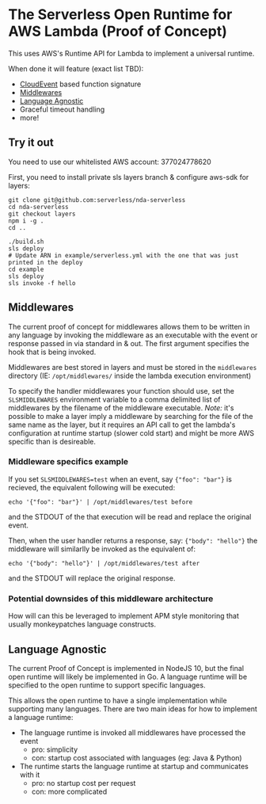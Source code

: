 # The Serverless Open Runtime for AWS Lambda (Proof of Concept)

This uses AWS's Runtime API for Lambda to implement a universal runtime.

When done it will feature (exact list TBD):
 * [CloudEvent](https://cloudevents.io/) based function signature
 * [Middlewares](#middlewares)
 * [Language Agnostic](#language-agnostic)
 * Graceful timeout handling
 * more!

## Try it out
You need to use our whitelisted AWS account: 377024778620

First, you need to install private sls layers branch & configure aws-sdk for layers:
```shell
git clone git@github.com:serverless/nda-serverless
cd nda-serverless
git checkout layers
npm i -g .
cd ..
```

```shell
./build.sh
sls deploy
# Update ARN in example/serverless.yml with the one that was just printed in the deploy
cd example
sls deploy
sls invoke -f hello
```

## Middlewares
The current proof of concept for middlewares allows them to be written in any language
by invoking the middleware as an executable with the event or response passed in via
standard in & out. The first argument specifies the hook that is being invoked.

Middlewares are best stored in layers and must be stored in the `middlewares` directory
(IE: `/opt/middlewares/` inside the lambda execution environment)

To specify the handler middlewares your function should use, set the `SLSMIDDLEWARES` environment
variable to a comma delimited list of middlewares by the filename of the middleware executable.
*Note:* it's possible to make a layer imply a middleware by searching for the file of the same name
as the layer, but it requires an API call to get the lambda's configuration at runtime startup
(slower cold start) and might be more AWS specific than is desireable.

### Middleware specifics example
If you set `SLSMIDDLEWARES=test` when an event, say `{"foo": "bar"}` is recieved, the equivalent
following will be executed:
```
echo '{"foo": "bar"}' | /opt/middlewares/test before
```
and the STDOUT of the that execution will be read and replace the original event.

Then, when the user handler returns a response, say: `{"body": "hello"}` the middleware will
similarlly be invoked as the equivalent of:
```
echo '{"body": "hello"}' | /opt/middlewares/test after
```
and the STDOUT will replace the original response.

### Potential downsides of this middleware architecture
How will can this be leveraged to implement APM style monitoring that usually
monkeypatches language constructs.

## Language Agnostic
The current Proof of Concept is implemented in NodeJS 10, but the final open runtime
will likely be implemented in Go. A language runtime will be specified to the open
runtime to support specific languages.

This allows the open runtime to have a single implementation  while supporting many languages.
There are two main ideas for how to implement a language runtime:
 * The language runtime is invoked all middlewares have processed the event
   * pro: simplicity
   * con: startup cost associated with languages (eg: Java & Python)
 * The runtime starts the language runtime at startup and communicates with it
   * pro: no startup cost per request
   * con: more complicated
